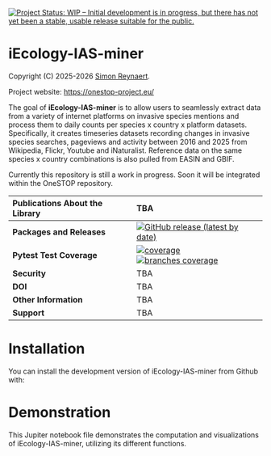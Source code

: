 [![Project Status: WIP – Initial development is in progress, but there has not yet been a stable, usable release suitable for the public.](https://www.repostatus.org/badges/latest/wip.svg)](https://www.repostatus.org/#wip)


# iEcology-IAS-miner

Copyright (C) 2025-2026 [Simon Reynaert](https://scholar.google.be/citations?user=yIVCDfoAAAAJ&hl=en).

Project website: https://onestop-project.eu/

The goal of **iEcology-IAS-miner** is to allow users to seamlessly extract data from a variety of internet platforms on invasive species mentions and process them to daily counts per species x country x platform datasets. Specifically, it creates timeseries datasets recording changes in invasive species searches, pageviews and activity between 2016 and 2025 from Wikipedia, Flickr, Youtube and iNaturalist. Reference data on the same species x country combinations is also pulled from EASIN and GBIF.  

Currently this repository is still a work in progress. Soon it will be integrated within the OneSTOP repository.  

| __Publications About the Library__ | TBA |
| :--- | :--- |
| __Packages and Releases__ |  [![GitHub release (latest by date)](https://img.shields.io/github/v/release/Simon-Reynaert/iEcology-IAS-miner?logo=GitHub)](https://github.com/Simon-Reynaert/iEcology-IAS-miner/releases) |
| __Pytest Test Coverage__ | [![coverage](https://raw.githubusercontent.com/Simon-Reynaert/iEcology-IAS-miner/badges/jacoco.svg)](https://github.com/Simon-Reynaert/iEcology-IAS-miner/actions/workflows/tests.yml) [![branches coverage](https://raw.githubusercontent.com/Simon-Reynaert/iEcology-IAS-miner/badges/branches.svg)](https://github.com/Simon-Reynaert/iEcology-IAS-miner/actions/workflows/tests.yml) | |
| __Security__ | TBA |
| __DOI__ | TBA |
| __Other Information__ | TBA |
| __Support__ | TBA |

# Installation
You can install the development version of iEcology-IAS-miner from Github with:

# Demonstration
This Jupiter notebook file demonstrates the computation and visualizations of iEcology-IAS-miner, utilizing its different functions. 
